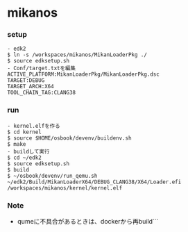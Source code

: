 # mikanos

### setup
```
- edk2
$ ln -s /workspaces/mikanos/MikanLoaderPkg ./
$ source edksetup.sh
- Conf/target.txtを編集
ACTIVE_PLATFORM:MikanLoaderPkg/MikanLoaderPkg.dsc
TARGET:DEBUG
TARGET_ARCH:X64
TOOL_CHAIN_TAG:CLANG38
```

### run
```
- kernel.elfを作る
$ cd kernel
$ source $HOME/osbook/devenv/buildenv.sh
$ make
- buildして実行
$ cd ~/edk2
$ source edksetup.sh
$ build
$ ~/osbook/devenv/run_qemu.sh ~/edk2/Build/MikanLoaderX64/DEBUG_CLANG38/X64/Loader.efi /workspaces/mikanos/kernel/kernel.elf
```

### Note
- qumeに不具合があるときは、dockerから再build```
